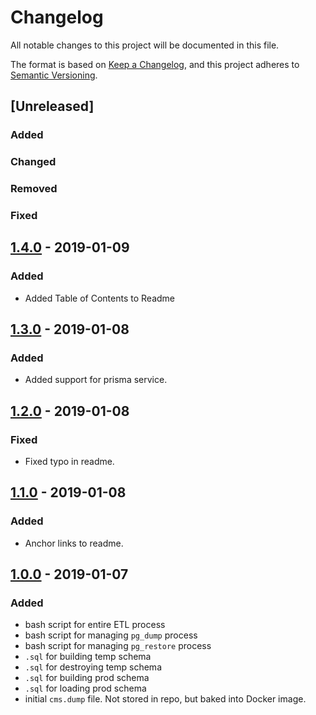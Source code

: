 # Changelog
All notable changes to this project will be documented in this file.

The format is based on [Keep a Changelog](https://keepachangelog.com/en/1.0.0/),
and this project adheres to [Semantic Versioning](https://semver.org/spec/v2.0.0.html).

## [Unreleased]

### Added
### Changed
### Removed
### Fixed


## [1.4.0](https://github.com/sudowing/cms-utilization-db/tree/v1.4.0) - 2019-01-09

### Added
- Added Table of Contents to Readme

## [1.3.0](https://github.com/sudowing/cms-utilization-db/tree/v1.3.0) - 2019-01-08

### Added
- Added support for prisma service.

## [1.2.0](https://github.com/sudowing/cms-utilization-db/tree/v1.2.0) - 2019-01-08

### Fixed
- Fixed typo in readme.

## [1.1.0](https://github.com/sudowing/cms-utilization-db/tree/v1.1.0) - 2019-01-08

### Added
- Anchor links to readme.

## [1.0.0](https://github.com/sudowing/cms-utilization-db/tree/v1.0.0) - 2019-01-07

### Added
- bash script for entire ETL process
- bash script for managing `pg_dump` process
- bash script for managing `pg_restore` process
- `.sql` for building temp schema
- `.sql` for destroying temp schema
- `.sql` for building prod schema
- `.sql` for loading prod schema
- initial `cms.dump` file. Not stored in repo, but baked into Docker image.
